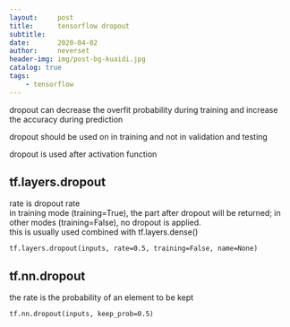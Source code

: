 ```yaml
---
layout:     post
title:      tensorflow dropout
subtitle:   
date:       2020-04-02
author:     neverset
header-img: img/post-bg-kuaidi.jpg
catalog: true
tags:
    - tensorflow
---
```


dropout can decrease the overfit probability during training and increase the accuracy during prediction

dropout should be used on in training and not in validation and testing

dropout is used after activation function

## tf.layers.dropout

rate is dropout rate    
in training mode (training=True), the part after dropout will be returned; in other modes (training=False), no dropout is applied.  
this is usually used combined with tf.layers.dense()

    tf.layers.dropout(inputs, rate=0.5, training=False, name=None)

## tf.nn.dropout

the rate is the probability of an element to be kept

    tf.nn.dropout(inputs, keep_prob=0.5)
